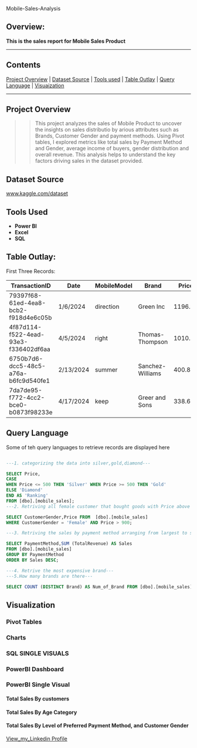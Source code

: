 Mobile-Sales-Analysis

## Overview:
**This is the sales report for Mobile Sales Product**

---

## Contents
[Project Overview](#Project-Overview)  |  [Dataset Source](#Dataset-Source)  |  [Tools used](#Tools-Used)  |  [Table Outlay](#Table-Outlay)  |  [Query Language](#Query-Language)  |  [Visuaization](#Visualization)

---
## Project Overview
> >This project analyzes the sales of Mobile Product to uncover the insights on sales distributio by arious attributes such as Brands, Customer Gender and payment methods. Using Pivot tables, I explored metrics like total sales by Payment Method and Gender, average income of buyers, gender distribution and overall revenue. This analysis helps to understand the key factors driving sales in the dataset provided.

##  Dataset Source  
www.kaggle.com/dataset

## Tools Used  
+ **Power BI**
+ **Excel**  
+ **SQL**


## Table Outlay:

First Three Records:

|TransactionID| Date |MobileModel |Brand |Price |UnitsSold |TotalRevenue |CustomerAge |CustomerGender |Location |PaymentMethod
|----------------|----------------|----------------|----------------|----------------|----------------|----------------|----------------|----------------|----------------|----------------|
|79397f68-61ed-4ea8-bcb2-f918d4e6c05b |1/6/2024 |direction |Green Inc |1196.95 |85 |28002.8 |32 |Female |Port Erik |Online|
|4f87d114-f522-4ead-93e3-f336402df6aa |4/5/2024 |right |Thomas-Thompson |1010.34 |64 |2378.82 |55 |Female |East Linda |Credit Card|
|6750b7d6-dcc5-48c5-a76a-b6fc9d540fe1 |2/13/2024 |summer |Sanchez-Williams |400.8 |95 |31322.56 |57 |Male |East Angelicastad |Online|
|7da7de95-f772-4cc2-bce0-b0873f98233e |4/17/2024 |keep |Greer and Sons |338.6 |79 |31159.75 |46 |Other |East Kevin |Cash|

## Query Language
Some of teh query languages to retrieve records are displayed here

```SQL

---1. categorizing the data into silver,gold,diamond---

SELECT Price,
CASE
WHEN Price <= 500 THEN 'Silver' WHEN Price >= 500 THEN 'Gold'
ELSE 'Diamond'
END AS 'Ranking'
FROM [dbo].[mobile_sales];
---2. Retriving all female customer that bought goods with Price above 900 ---

SELECT CustomerGender,Price FROM  [dbo].[mobile_sales]
WHERE CustomerGender = 'Female' AND Price > 900;

---3. Retriving the sales by payment method arranging from largest to smallest amount---

SELECT PaymentMethod,SUM (TotalRevenue) AS Sales
FROM [dbo].[mobile_sales]
GROUP BY PaymentMethod
ORDER BY Sales DESC;

---4. Retrive the most expensive brand---
---5.How many brands are there---

SELECT COUNT (DISTINCT Brand) AS Num_of_Brand FROM [dbo].[mobile_sales];
```

## Visualization
### Pivot Tables


### Charts


### SQL SINGLE VISUALS

### PowerBI Dashboard


### PowerBI Single Visual

#### Total Sales By customers


#### Total Sales By Age Category


#### Total Sales By Level of Preferred Payment Method, and Customer Gender


[View_my_Linkedin Profile](https://www.linkedin.com/incynthia-boluwatife/)
